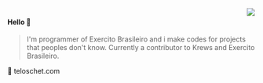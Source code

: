 <img align="right" src="https://github-readme-stats.vercel.app/api?username=Teloschet&show_icons=true&icon_color=805AD5&text_color=718096&bg_color=ffffff&hide_title=true" />

#### Hello 👏

> I'm programmer of Exercito Brasileiro and i make codes for projects that peoples don't know.
> Currently a contributor to Krews and Exercito Brasileiro.

🔗 teloschet.com
